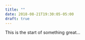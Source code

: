 ```yaml
---
title: ""
date: 2018-08-21T19:30:05-05:00
draft: true
---
```


This is the start of something great...
